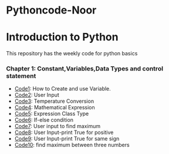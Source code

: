 # Pythoncode-Noor
# Introduction to Python
This repository has the weekly code for python basics
### Chapter 1: Constant,Variables,Data Types and control statement
* [Code1](https://github.com/NooR1609/Pythoncode-Noor/blob/main/code1.py): How to Create and use Variable.
* [Code2](https://github.com/NooR1609/Pythoncode-Noor/blob/main/code2.py): User Input
* [Code3](https://github.com/NooR1609/Pythoncode-Noor/blob/main/code3.py): Temperature Conversion
* [Code4](https://github.com/NooR1609/Pythoncode-Noor/blob/main/code4.py): Mathematical Expression
* [Code5](https://github.com/NooR1609/Pythoncode-Noor/blob/main/code5.py): Expression Class Type
* [Code6](https://github.com/NooR1609/Pythoncode-Noor/blob/main/code6.py): If-else condition
* [Code7](https://github.com/NooR1609/Pythoncode-Noor/blob/main/code7.py): User input to find maximum
* [Code8](https://github.com/NooR1609/Pythoncode-Noor/blob/main/code8.py): User Input-print True for positive
* [Code9](https://github.com/NooR1609/Pythoncode-Noor/blob/main/code9.py): User Input-print True for same sign
* [Code10](https://github.com/NooR1609/Pythoncode-Noor/blob/main/code10.py): find maximum between three numbers
